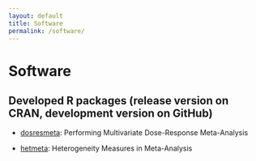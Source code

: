 ```yaml
---
layout: default
title: Software
permalink: /software/
---
```


Software
========

## Developed R packages (release version on CRAN, development version on GitHub)

- [dosresmeta](/software/dosresmeta.html): Performing Multivariate Dose-Response Meta-Analysis

- [hetmeta](/software/hetmeta.html): Heterogeneity Measures in Meta-Analysis